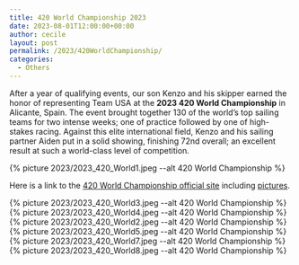 ```yaml
---
title: 420 World Championship 2023
date: 2023-08-01T12:00:00+00:00
author: cecile
layout: post
permalink: /2023/420WorldChampionship/
categories:
  - Others
---
```


After a year of qualifying events, our son Kenzo and his skipper earned the honor of
representing Team USA at the **2023 420 World Championship** in Alicante, Spain.
The event brought together 130 of the world’s top sailing teams for two intense
weeks; one of practice followed by one of high-stakes racing. Against this elite
international field, Kenzo and his sailing partner Aiden put in a solid showing,
finishing 72nd overall; an excellent result at such a world-class level of
competition.

{% picture 2023/2023_420_World1.jpeg --alt 420 World Championship %}
<br>

Here is a link to the
[420 World Championship official site](https://2023worlds.420sailing.org/en/default/races/race)
including
[pictures](https://int420class.smugmug.com/2023-Galleries/2023-420-World-Championship).

{% picture 2023/2023_420_World3.jpeg --alt 420 World Championship %}
{% picture 2023/2023_420_World4.jpeg --alt 420 World Championship %}
{% picture 2023/2023_420_World2.jpeg --alt 420 World Championship %}
{% picture 2023/2023_420_World5.jpeg --alt 420 World Championship %}
{% picture 2023/2023_420_World7.jpeg --alt 420 World Championship %}
{% picture 2023/2023_420_World8.jpeg --alt 420 World Championship %}

